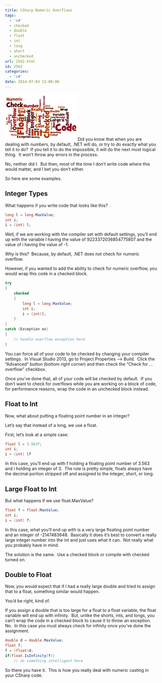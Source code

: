 ```yaml
---
title: CSharp Numeric Overflows
tags:
  - 'c#'
  - checked
  - double
  - float
  - int
  - long
  - short
  - unchecked
url: 2562.html
id: 2562
categories:
  - 'c#'
date: 2014-07-03 13:00:00
---
```


![NumericOverflow](/uploads/2014/06/NumericOverflow.png "NumericOverflow")Did you know that when you are dealing with numbers, by default, .NET will do, or try to do exactly what you tell it to do?  If you tell it to do the impossible, it will do the next most logical thing.  It won’t throw any errors in the process.

No, neither did I.  But then, most of the time I don’t write code where this would matter, and I bet you don’t either.

So here are some examples.

<!-- more -->

Integer Types
-------------

What happens if you write code that looks like this?

``` csharp
long l = long.MaxValue;
int i;
i = (int) l;
```

Well, if we are working with the compiler set with default settings, you’ll end up with the variable l having the value of 9223372036854775807 and the value of i having the value of -1.

Why is this?  Because, by default, .NET does not check for numeric overflow.

However, if you wanted to add the ability to check for numeric overflow, you would wrap this code in a checked block.

``` csharp
try
{
    checked
    {
        long l = long.MaxValue;
        int i;
        i = (int)l;
    }
}
catch (Exception ex)
{
    // handle overflow exception here
}
```

You can force all of your code to be checked by changing your compiler settings.  In Visual Studio 2013, go to Project Properties –> Build.  Click the “Advanced” button (bottom right corner) and then check the “Check for … overflow” checkbox.

Once you’ve done that, all of your code will be checked by default.  If you don’t want to check for overflows while you are working on a block of code, for performance reasons, wrap the code in an unchecked block instead.

Float to Int
------------

Now, what about putting a floating point number in an integer?

Let’s say that instead of a long, we use a float.

First, let’s look at a simple case:

``` csharp
float l = 3.563f;
int i;
i = (int) lf
```

In this case, you’ll end up with f holding a floating point number of 3.563 and i holding an integer of 3.  The rule is pretty simple, floats always have the decimal portion stripped off and assigned to the integer, short, or long.

Large Float to Int
------------------

But what happens if we use float.MaxValue?

``` csharp
float f = float.MaxValue;
int i;
i = (int) f;
```

In this case, what you’ll end up with is a very large floating point number and an integer of -2147483648.  Basically it does it’s best to convert a really large integer number into the int and just uses what it can.  Not really what you probably have in mind.

The solution is the same.  Use a checked block or compile with checked turned on.

Double to Float
---------------

Now, you would expect that if I had a really large double and tried to assign that to a float, something similar would happen. 

You’d be right, kind of.

If you assign a double that is too large for a float to a float variable, the float variable will end up with infinity.  But, unlike the shorts, ints, and longs, you can’t wrap the code in a checked block to cause it to throw an exception.  No.  In this case you must always check for infinity once you’ve done the assignment.

``` csharp
double d = double.MaxValue;
float f;
f = (float)d;
if(float.IsInfinity(f))
    // do something intelligent here
```

So there you have it.  This is how you really deal with numeric casting in your CSharp code.
